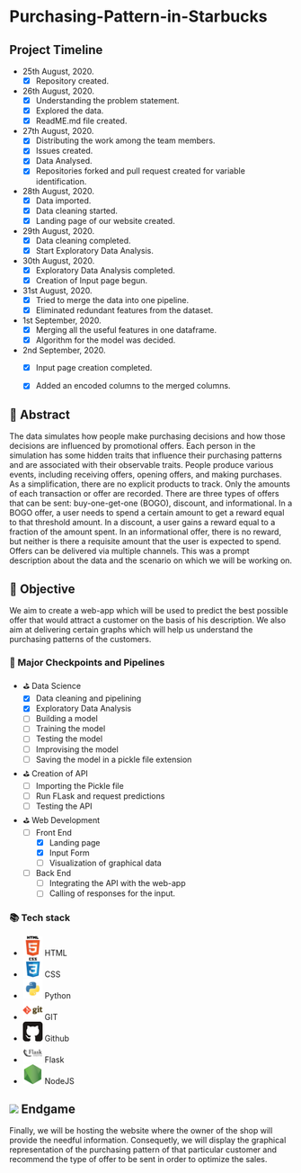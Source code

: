 # Purchasing-Pattern-in-Starbucks
## Project Timeline
- 25th August, 2020.
   - [x] Repository created.
- 26th August, 2020.
   - [x] Understanding the problem statement.
   - [x] Explored the data.
   - [x] ReadME.md file created.
- 27th August, 2020.
   - [x] Distributing the work among the team members.
   - [x] Issues created.
   - [x] Data Analysed.
   - [x] Repositories forked and pull request created for variable identification.
- 28th August, 2020.
   - [x] Data imported.
   - [x] Data cleaning started.
   - [x] Landing page of our website created.
- 29th August, 2020.
   - [x] Data cleaning completed.
   - [x] Start Exploratory Data Analysis.
- 30th August, 2020.
   - [x] Exploratory Data Analysis completed.
   - [x] Creation of Input page begun.
- 31st August, 2020.
   - [x] Tried to merge the data into one pipeline.
   - [x] Eliminated redundant features from the dataset.
- 1st September, 2020.
   - [x] Merging all the useful features in one dataframe.
   - [x] Algorithm for the model was decided.
- 2nd September, 2020.
   - [x] Input page creation completed.
   - [x] Added an encoded columns to the merged columns.
   

## 📄 Abstract
The data simulates how people make purchasing decisions and how those decisions are influenced by promotional offers.
Each person in the simulation has some hidden traits that influence their purchasing patterns and are associated with their observable traits. 
People produce various events, including receiving offers, opening offers, and making purchases.
As a simplification, there are no explicit products to track. Only the amounts of each transaction or offer are recorded.
There are three types of offers that can be sent: buy-one-get-one (BOGO), discount, and informational. In a BOGO offer, a user needs to spend a certain amount to get a reward equal to that threshold amount. In a discount, a user gains a reward equal to a fraction of the amount spent. In an informational offer, there is no reward, but neither is there a requisite amount that the user is expected to spend. Offers can be delivered via multiple channels.
This was a prompt description about the data and the scenario on which we will be working on.

## 🎯 Objective 
We aim to create a web-app which will be used to predict the best possible offer that would attract a customer on the basis of his description. We also aim at delivering certain graphs which will help us understand the purchasing patterns of the customers.

### 📍 Major Checkpoints and Pipelines 
- ⛳ Data Science
   - [x] Data cleaning and pipelining
   - [x] Exploratory Data Analysis
   - [ ] Building a model
   - [ ] Training the model
   - [ ] Testing the model
   - [ ] Improvising the model
   - [ ] Saving the model in a pickle file extension
- ⛳ Creation of API
   - [ ] Importing the Pickle file
   - [ ] Run FLask and request predictions
   - [ ] Testing the API
- ⛳ Web Development
   - [ ] Front End
      - [x] Landing page
      - [x] Input Form
      - [ ] Visualization of graphical data
   - [ ] Back End
      - [ ] Integrating the API with the web-app
      - [ ] Calling of responses for the input.

### 📚 Tech stack
- <code><img height="35" src="https://raw.githubusercontent.com/github/explore/80688e429a7d4ef2fca1e82350fe8e3517d3494d/topics/html/html.png"></code> HTML
- <code><img height="35" src="https://raw.githubusercontent.com/github/explore/80688e429a7d4ef2fca1e82350fe8e3517d3494d/topics/css/css.png"></code> CSS
- <code><img height="35" src="https://raw.githubusercontent.com/github/explore/80688e429a7d4ef2fca1e82350fe8e3517d3494d/topics/python/python.png"></code> Python
- <code><img height="35" src="https://raw.githubusercontent.com/github/explore/80688e429a7d4ef2fca1e82350fe8e3517d3494d/topics/git/git.png"></code> GIT
- <code><img height="35" src="https://github.com/edent/SuperTinyIcons/blob/master/images/svg/github.svg"></code> Github
- <code><img height="35" src="https://raw.githubusercontent.com/github/explore/80688e429a7d4ef2fca1e82350fe8e3517d3494d/topics/flask/flask.png"></code> Flask
- <code><img height="35" src="https://raw.githubusercontent.com/github/explore/80688e429a7d4ef2fca1e82350fe8e3517d3494d/topics/nodejs/nodejs.png"></code> NodeJS

## <img height="35" src="https://i.pinimg.com/736x/e0/de/4f/e0de4f8157d0b0a9eff348231ae7de07.jpg"> Endgame
Finally, we will be hosting the website where the owner of the shop will provide the needful information. Consequetly, we will display the graphical representation of the purchasing pattern of that particular customer and recommend the type of offer to be sent in order to optimize the sales.
